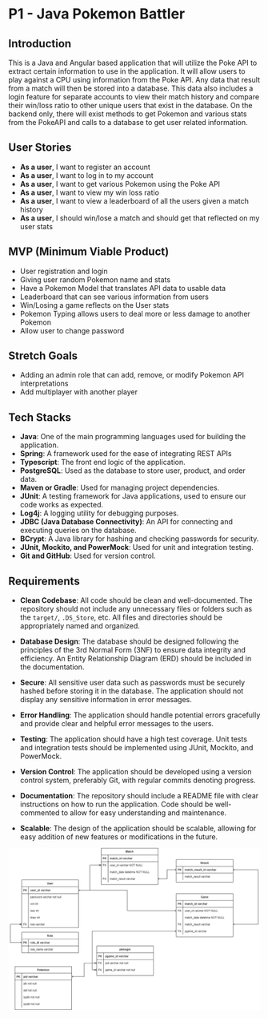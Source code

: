 # P1 - Java Pokemon Battler

## Introduction

This is a Java and Angular based application that will utilize the Poke API to extract certain information to use in the application. It will allow users to play against a CPU using information from the Poke API. Any data that result from a match will then be stored into a database. This data also includes a login feature for separate accounts to view their match history and compare their win/loss ratio to other unique users that exist in the database. On the backend only, there will exist methods to get Pokemon and various stats from the PokeAPI and calls to a database to get user related information.

## User Stories

- **As a user**, I want to register an account 
- **As a user**, I want to log in to my account 
- **As a user**, I want to get various Pokemon using the Poke API
- **As a user**, I want to view my win loss ratio
- **As a user**, I want to view a leaderboard of all the users given a match history
- **As a user**, I should win/lose a match and should get that reflected on my user stats

## MVP (Minimum Viable Product)

- User registration and login
- Giving user random Pokemon name and stats
- Have a Pokemon Model that translates API data to usable data
- Leaderboard that can see various information from users
- Win/Losing a game reflects on the User stats
- Pokemon Typing allows users to deal more or less damage to another Pokemon
- Allow user to change password

## Stretch Goals

- Adding an admin role that can add, remove, or modify Pokemon API interpretations
- Add multiplayer with another player

## Tech Stacks

- **Java**: One of the main programming languages used for building the application.
- **Spring**: A framework used for the ease of integrating REST APIs
- **Typescript**: The front end logic of the application.
- **PostgreSQL**: Used as the database to store user, product, and order data.
- **Maven or Gradle**: Used for managing project dependencies.
- **JUnit**: A testing framework for Java applications, used to ensure our code works as expected.
- **Log4j**: A logging utility for debugging purposes.
- **JDBC (Java Database Connectivity)**: An API for connecting and executing queries on the database.
- **BCrypt**: A Java library for hashing and checking passwords for security.
- **JUnit, Mockito, and PowerMock**: Used for unit and integration testing.
- **Git and GitHub**: Used for version control.

## Requirements

- **Clean Codebase**: All code should be clean and well-documented. The repository should not include any unnecessary files or folders such as the `target/`, `.DS_Store`, etc. All files and directories should be appropriately named and organized.

- **Database Design**: The database should be designed following the principles of the 3rd Normal Form (3NF) to ensure data integrity and efficiency. An Entity Relationship Diagram (ERD) should be included in the documentation.

- **Secure**: All sensitive user data such as passwords must be securely hashed before storing it in the database. The application should not display any sensitive information in error messages.

- **Error Handling**: The application should handle potential errors gracefully and provide clear and helpful error messages to the users.

- **Testing**: The application should have a high test coverage. Unit tests and integration tests should be implemented using JUnit, Mockito, and PowerMock.

- **Version Control**: The application should be developed using a version control system, preferably Git, with regular commits denoting progress.

- **Documentation**: The repository should include a README file with clear instructions on how to run the application. Code should be well-commented to allow for easy understanding and maintenance.

- **Scalable**: The design of the application should be scalable, allowing for easy addition of new features or modifications in the future.

![title](p1-erd-backend.png)
